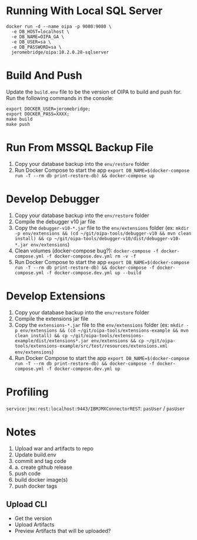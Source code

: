 # Running With Local SQL Server
```shell
docker run -d --name oipa -p 9080:9080 \
  -e DB_HOST=localhost \
  -e DB_NAME=OIPA_GA \
  -e DB_USER=sa \
  -e DB_PASSWORD=sa \
  jeromebridge/oipa:10.2.0.28-sqlserver
```

# Build And Push

Update the `build.env` file to be the version of OIPA to build and push for. Run the following commands in the console:

```shell
export DOCKER_USER=jeromebridge;
export DOCKER_PASS=XXXX;
make build
make push
```

# Run From MSSQL Backup File
1. Copy your database backup into the `env/restore` folder
2. Run Docker Compose to start the app `export DB_NAME=$(docker-compose run -T --rm db print-restore-db) && docker-compose up`

# Develop Debugger
1. Copy your database backup into the `env/restore` folder
2. Compile the debugger v10 jar file
3. Copy the `debugger-v10-*.jar` file to the `env/extensions` folder (ex: `mkdir -p env/extensions && (cd ~/git/oipa-tools/debugger-v10 && mvn clean install) && cp ~/git/oipa-tools/debugger-v10/dist/debugger-v10-*.jar env/extensions`)
4. Clean volumes (docker-compose bug?): `docker-compose -f docker-compose.yml -f docker-compose.dev.yml rm -v -f`
5. Run Docker Compose to start the app `export DB_NAME=$(docker-compose run -T --rm db print-restore-db) && docker-compose -f docker-compose.yml -f docker-compose.dev.yml up --build`

# Develop Extensions
1. Copy your database backup into the `env/restore` folder
2. Compile the extensions jar file
3. Copy the `extensions-*.jar` file to the `env/extensions` folder (ex: `mkdir -p env/extensions && (cd ~/git/oipa-tools/extensions-example && mvn clean install) && cp ~/git/oipa-tools/extensions-example/dist/extensions*.jar env/extensions && cp ~/git/oipa-tools/extensions-example/src/test/resources/extensions.xml env/extensions`)
4. Run Docker Compose to start the app `export DB_NAME=$(docker-compose run -T --rm db print-restore-db) && docker-compose -f docker-compose.yml -f docker-compose.dev.yml up`

# Profiling
`service:jmx:rest:localhost:9443/IBMJMXConnectorREST`: `pasUser` / `pasUser`

# Notes

1. Upload war and artifacts to repo
2. Update build.env
3. commit and tag code
3.   a. create github release
4. push code
5. build docker image(s)
6. push docker tags

## Upload CLI
* Get the version
* Upload Artifacts
* Preview Artifacts that will be uploaded?
